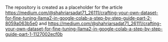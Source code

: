 The repository is created as a placeholder for the article https://medium.com/@shahriarsadat71_26111/crafting-your-own-dataset-for-fine-tuning-llama2-in-google-colab-a-step-by-step-guide-part-2-8059a063b5e0 and https://medium.com/@shahriarsadat71_26111/crafting-your-own-dataset-for-fine-tuning-llama2-in-google-colab-a-step-by-step-guide-part-1-1127002ecf0b
